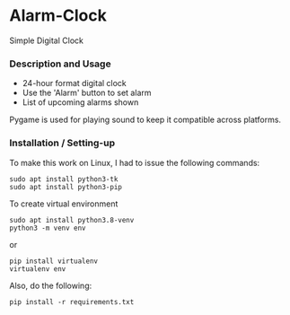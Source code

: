 # Alarm-Clock
Simple Digital Clock

### Description and Usage
* 24-hour format digital clock
* Use the 'Alarm' button to set alarm
* List of upcoming alarms shown

Pygame is used for playing sound to keep it compatible across platforms.

### Installation / Setting-up
To make this work on Linux, I had to issue the following commands:

```
sudo apt install python3-tk
sudo apt install python3-pip
```

To create virtual environment
```
sudo apt install python3.8-venv
python3 -m venv env
```
or
```
pip install virtualenv
virtualenv env
```
Also, do the following:
```
pip install -r requirements.txt
```
